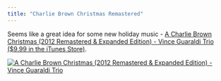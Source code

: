 ```yaml
---
title: "Charlie Brown Christmas Remastered"
---
```

<p>Seems like a great idea for some new holiday music - <a href="https://target.georiot.com/Proxy.ashx?grid=9646&id=6PFrOqNV4B8&offerid=162397&type=3&subid=0&tmpid=3664&RD_PARM1=https%253A%252F%252Fitunes.apple.com%252Fca%252Falbum%252Fcharlie-brown-christmas-2012%252Fid565257786%253Fuo%253D4%2526partnerId%253D30" target="itunes_store">A Charlie Brown Christmas (2012 Remastered &amp; Expanded Edition) - Vince Guaraldi Trio ($9.99 in the iTunes Store)</a>.</p>
<p><a href="https://target.georiot.com/Proxy.ashx?grid=9646&id=6PFrOqNV4B8&offerid=162397&type=3&subid=0&tmpid=3664&RD_PARM1=https%253A%252F%252Fitunes.apple.com%252Fca%252Falbum%252Fcharlie-brown-christmas-2012%252Fid565257786%253Fuo%253D4%2526partnerId%253D30" target="itunes_store"><img src="https://r.mzstatic.com/images/web/linkmaker/badge_itunes-lrg.gif" alt="A Charlie Brown Christmas (2012 Remastered & Expanded Edition) - Vince Guaraldi Trio" style="border: 0;"/></a></p>
